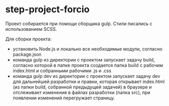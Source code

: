 # step-project-forcio
Проект собирается при помощи сборщика gulp. Стили писались с использованием SCSS.

Для сборки проекта:
- установить Node.js и локально все необходимые модули, согласно package.json
- команда gulp из директории с проектом запускает задачу build, согласно которой в папке проекта создается папка build с рабочим index.html и собранными рабочими .js и .css
- команда gulp dev из директории с проектом запускает задачу dev для дальнейшей разработки и правки, которая открывает index.html (из папки build, собранной предыдущей задачей) в браузере и отслеживает изменения в файлах разработки (папка src), при появлении изменений перегружает страницу.

